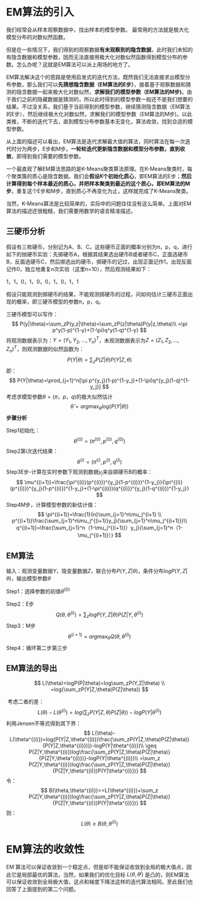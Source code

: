 # EM算法的引入

我们经常会从样本观察数据中，找出样本的模型参数。 最常用的方法就是极大化模型分布的对数似然函数。

但是在一些情况下，我们得到的观察数据**有未观察到的隐含数据**，此时我们未知的有隐含数据和模型参数，因而无法直接用极大化对数似然函数得到模型分布的参数。怎么办呢？这就是EM算法可以派上用场的地方了。

EM算法解决这个的思路是使用启发式的迭代方法，既然我们无法直接求出模型分布参数，那么我们可以**先猜想隐含数据（EM算法的E步）**，接着基于观察数据和猜测的隐含数据一起来极大化对数似然，**求解我们的模型参数（EM算法的M步)**。由于我们之前的隐藏数据是猜测的，所以此时得到的模型参数一般还不是我们想要的结果。不过没关系，我们基于当前得到的模型参数，继续猜测隐含数据（EM算法的E步），然后继续极大化对数似然，求解我们的模型参数（EM算法的M步)。以此类推，不断的迭代下去，直到模型分布参数基本无变化，算法收敛，找到合适的模型参数。

从上面的描述可以看出，EM算法是迭代求解最大值的算法，同时算法在每一次迭代时分为两步，E步和M步。**一轮轮迭代更新隐含数据和模型分布参数，直到收敛**，即得到我们需要的模型参数。

一个最直观了解EM算法思路的是K-Means聚类算法原理。在K-Means聚类时，每个聚类簇的质心是隐含数据。我们会**假设𝐾个初始化质心**，即EM算法的E步；**然后计算得到每个样本最近的质心，并把样本聚类到最近的这个质心，即EM算法的M步**。重复这个E步和M步，直到质心不再变化为止，这样就完成了K-Means聚类。

当然，K-Means算法是比较简单的，实际中的问题往往没有这么简单。上面对EM算法的描述还很粗糙，我们需要用数学的语言精准描述。

## 三硬币分析

假设有三枚硬币，分别记为A、B、C。这些硬币正面的概率分别为π，p，q，进行如下的抛硬币实验：先掷硬币A，根据其结果选出硬币B或者硬币C，正面选硬币B，反面选硬币C，然后掷选出的硬币，掷硬币的记过，出现正面记作1，出现反面记作0，独立地重复n次实验（这里n=10），然后观测结果如下：

1，1，0，1，0，0，1，0，1，1

假设只能观测到掷硬币的结果，不能观测掷硬币的过程，问如何估计三硬币正面出现的概率，即三硬币模型的参数π，p，q。

三硬币模型可以写作：
$$
P(y|\theta)=\sum_zP(y,z|\theta)=\sum_zP(z|\theta)P(y|z,\theta)\\
=\pi p^y(1-p)^{1-y}+(1-\pi)q^y(1-q)^{1-y}
$$
将观测数据表示为：$Y = (Y_1,Y_2,...,Y_n)^T$，未观测数据表示为$Z = (Z_1,Z_2,...,Z_n)^T$，则观测数据的似然函数为：
$$
P(Y|\theta)=\sum_zP(Z|\theta)P(Y|Z,\theta)
$$
即：
$$
P(Y|\theta)=\prod_{j=1}^n[\pi p^{y_j}(1-p)^{1-y_j}+(1-\pi)q^{y_j}(1-q)^{1-y_j}]
$$
考虑求模型参数$\theta =(\pi，p，q)$的极大似然估计
$$
\widehat{\theta}=arg\max_{\theta}log(P(Y|\theta))
$$
**步骤分析**

Step1初始化：
$$
\theta^{(0)}=(\pi^{(0)},p^{(0)},q^{(0)})
$$
Step2第i次迭代结果：
$$
\theta^{(i)}=(\pi^{(i)},p^{(i)},q^{(i)})
$$
Step3E步-计算在实时参数下观测到数据$y_j$来自掷硬币B的概率：
$$
\mu^{(i+1)}=\frac{\pi^{(i)}(p^{(i)})^{y_j}(1-p^{(i)})^{1-y_j}}{\pi^{(i)}(p^{(i)})^{y_j}(1-p^{(i)})^{1-y_j}+(1-\pi^{(i)})(q^{(i)})^{y_j}(1-q^{(i)})^{1-y_j}}
$$
Step4M步，计算模型参数的新估计值：
$$
\pi^{(i+1)}=\frac{1}{n}\sum_{j=1}^n\mu_j^{i+1} \\
p^{(i+1)}\frac{\sum_{j=1}^n\mu_j^{(i+1)}y_j}{\sum_{j=1}^n\mu_j^{(i+1)}}\\
q^{(i+1)}=\frac{\sum_{j=1}^n（1-\mu_j^{(i+1)}）y_j}{\sum_{j=1}^n（1-\mu_j^{(i+1)}）}
$$

## EM算法

输入：观测变量数据$Y$，隐变量数据$Z$，联合分布$P(Y,Z|\theta)$，条件分布$logP(Y,Z|\theta)$，输出模型参数$\theta$

Step1：选择参数的初值$\theta^{(0)}$

Step2：E步
$$
Q(\theta,\theta^{(i)})=\sum_{z}logP(Y,Z|\theta)P(Z|Y,\theta^{(i)})
$$
Step3：M步
$$
\theta^{(i+1)}=arg\max_\theta Q(\theta,\theta^{(i)})
$$
Step4：循环第二步第三步

## EM算法的导出

$$
L(\theta)=logP(P|\theta)=log\sum_zP(Y,Z|\theta) \\
=log(\sum_zP(Y|Z,\theta)P(Z|\theta))
$$

​	考虑二者的差：
$$
L(\theta)-L(\theta^{(i)})=log(\sum_zP(Y|Z,\theta)P(Z|\theta))-logP(Y|\theta^{(i)})
$$
利用Jensen不等式得到其下界：
$$
L(\theta)-L(\theta^{(i)})=log(P(Y|Z,\theta^{(i)})\frac{\sum_zP(Y|Z,\theta)P(Z|\theta)}{P(Y|Z,\theta^{(i)})})-logP(Y|\theta^{(i)})\\
\geq P(Z|Y,\theta^{(i)})log\frac{\sum_zP(Y|Z,\theta)P(Z|\theta)}{P(Z|Y,\theta^{(i)})}-logP(Y|\theta^{(i)})\\
=\sum_z P(Z|Y,\theta^{(i)})log\frac{\sum_zP(Y|Z,\theta)P(Z|\theta)}{P(Z|Y,\theta^{(i)})P(Y|\theta^{(i)})}
$$
令：
$$
B(\theta,\theta^{(i)})==L(\theta^{(i)})+\sum_z P(Z|Y,\theta^{(i)})log\frac{\sum_zP(Y|Z,\theta)P(Z|\theta)}{P(Z|Y,\theta^{(i)})P(Y|\theta^{(i)})}
$$
则：
$$
L(\theta) \geq B(\theta,\theta^{(i)})
$$

# EM算法的收敛性

EM 算法可以保证收敛到一个稳定点，但是却不能保证收敛到全局的极大值点，因此它是局部最优的算法，当然，如果我们的优化目标 $L(\theta,\theta^j)$ 是凸的，则EM算法可以保证收敛到全局极大值，这点和梯度下降法这样的迭代算法相同。至此我们也回答了上面提到的第二个问题。

































